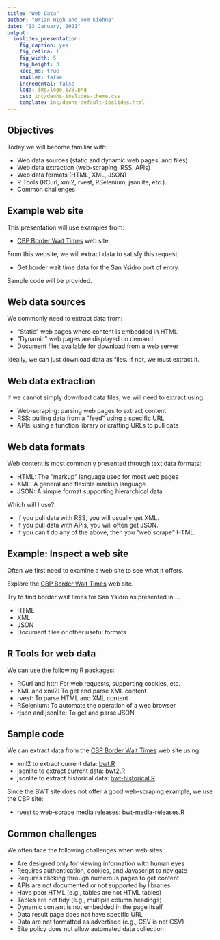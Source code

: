 ```yaml
---
title: "Web Data"
author: "Brian High and Tom Kiehne"
date: "13 January, 2021"
output:
  ioslides_presentation:
    fig_caption: yes
    fig_retina: 1
    fig_width: 5
    fig_height: 3
    keep_md: true
    smaller: false
    incremental: false
    logo: img/logo_128.png
    css: inc/deohs-ioslides-theme.css
    template: inc/deohs-default-ioslides.html
---
```




<!-- Note: Custom CSS changes title font and removes footer gradient. -->
<!-- Note: Custom HTML template replaces logo with banner on title page.-->

## Objectives

Today we will become familiar with:

- Web data sources (static and dynamic web pages, and files)
- Web data extraction (web-scraping, RSS, APIs)
- Web data formats (HTML, XML, JSON)
- R Tools (RCurl, xml2, rvest, RSelenium, jsonlite, etc.). 
- Common challenges

## Example web site

This presentation will use examples from:

- [CBP Border Wait Times](https://bwt.cbp.gov/) web site.

From this website, we will extract data to satisfy this request:

- Get border wait time data for the San Ysidro port of entry.

Sample code will be provided.

## Web data sources

We commonly need to extract data from:

- "Static" web pages where content is embedded in HTML
- "Dynamic" web pages are displayed on demand
- Document files available for download from a web server

Ideally, we can just download data as files. If not, we must extract it.

## Web data extraction

If we cannot simply download data files, we will need to extract using:

- Web-scraping: parsing web pages to extract content
- RSS: pulling data from a "feed" using a specific URL
- APIs: using a function library or crafting URLs to pull data

## Web data formats

Web content is most commonly presented through text data formats: 

- HTML: The "markup" language used for most web pages
- XML: A general and flexible markup language
- JSON: A simple format supporting hierarchical data

Which will I use?

- If you pull data with RSS, you will usually get XML.
- If you pull data with APIs, you will often get JSON.
- If you can't do any of the above, then you "web scrape" HTML.

## Example: Inspect a web site

Often we first need to examine a web site to see what it offers.

Explore the [CBP Border Wait Times](https://bwt.cbp.gov/) web site. 

Try to find border wait times for San Ysidro as presented in ...

- HTML
- XML
- JSON
- Document files or other useful formats

## R Tools for web data

We can use the following R packages:

- RCurl and httr: For web requests, supporting cookies, etc.
- XML and xml2: To get and parse XML content
- rvest: To parse HTML and XML content
- RSelenium: To automate the operation of a web browser
- rjson and jsonlite: To get and parse JSON

## Sample code

We can extract data from the [CBP Border Wait Times](https://bwt.cbp.gov/) web site using:

- xml2 to extract current data: [bwt.R](R/bwt.R)
- jsonlite to extract current data: [bwt2.R](R/bwt2.R)
- jsonlite to extract historical data: [bwt-historical.R](R/bwt-historical.R)

Since the BWT site does not offer a good web-scraping example, we use the CBP site:

- rvest to web-scrape media releases: [bwt-media-releases.R](R/bwt-media-releases.R)

## Common challenges

We often face the following challenges when web sites:

- Are designed only for viewing information with human eyes
- Requires authentication, cookies, and Javascript to navigate
- Requires clicking through numerous pages to get content
- APIs are not documented or not supported by libraries
- Have poor HTML (e.g., tables are not HTML tables)
- Tables are not tidy (e.g., multiple column headings)
- Dynamic content is not embedded in the page itself
- Data result page does not have specific URL
- Data are not formatted as advertised (e.g., CSV is not CSV)
- Site policy does not allow automated data collection

